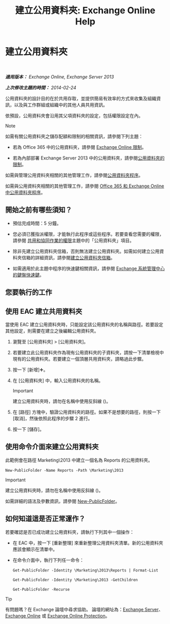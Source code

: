 ﻿---
title: '建立公用資料夾: Exchange Online Help'
TOCTitle: 建立公用資料夾
ms:assetid: 6d252e60-c8d0-4efd-b9d7-ba5284a6f8ab
ms:mtpsurl: https://technet.microsoft.com/zh-tw/library/Bb691104(v=EXCHG.150)
ms:contentKeyID: 50473409
ms.date: 05/23/2018
mtps_version: v=EXCHG.150
f1_keywords:
- Microsoft.Exchange.Management.PublicFolders.NewPublicFolderWizardForm.NewPublicFolderWizardPage
ms.translationtype: MT
---

# 建立公用資料夾

 

_**適用版本：** Exchange Online, Exchange Server 2013_

_**上次修改主題的時間：** 2014-02-24_

公用資料夾的設計目的在於共用存取，並提供簡易有效率的方式來收集及組織資訊，以及與工作群組或組織中的其他人員共用資訊。

依預設，公用資料夾會沿用其父項資料夾的設定，包括權限設定在內。

> [!NOTE]  
> 如需有關公用資料夾之儲存配額和限制的相關資訊，請參閱下列主題：
> <ul>
> <li><p>若為 Office 365 中的公用資料夾，請參閱 <a href="https://go.microsoft.com/fwlink/?linkid=391188">Exchange Online 限制</a>。</p></li>
> <li><p>若為內部部署 Exchange Server 2013 中的公用資料夾，請參閱<a href="limits-for-public-folders-exchange-2013-help.md">公用資料夾的限制</a>。</p></li>
> </ul>


如需與管理公用資料夾相關的其他管理工作，請參閱[公用資料夾程序](public-folder-procedures-exchange-2013-help.md)。

如需與公用資料夾相關的其他管理工作，請參閱 [Office 365 和 Exchange Online 中公用資料夾程序](https://technet.microsoft.com/zh-tw/library/jj966272\(v=exchg.150\))。

## 開始之前有哪些須知？

  - 預估完成時間：5 分鐘。

  - 您必須已獲指派權限，才能執行此程序或這些程序。若要查看您需要的權限，請參閱 [共用和協同作業的權限](sharing-and-collaboration-permissions-exchange-2013-help.md)主題中的「公用資料夾」項目。

  - 除非先建立公用資料夾信箱，否則無法建立公用資料夾。如需如何建立公用資料夾信箱的詳細資訊，請參閱[建立公用資料夾信箱](create-a-public-folder-mailbox-exchange-2013-help.md)。

  - 如需適用於此主題中程序的快速鍵相關資訊，請參閱 [Exchange 系統管理中心的鍵盤快速鍵](keyboard-shortcuts-in-the-exchange-admin-center-exchange-online-protection-help.md)。

## 您要執行的工作

## 使用 EAC 建立共用資料夾

當使用 EAC 建立公用資料夾時，只能設定該公用資料夾的名稱與路徑。若要設定其他設定，則需要在建立之後編輯公用資料夾。

1.  瀏覽至 \[公用資料夾\] \> \[公用資料夾\]。

2.  若要建立此公用資料夾作為現有公用資料夾的子資料夾，請按一下清單檢視中現有的公用資料夾。若要建立一個頂層共用資料夾，請略過此步驟。

3.  按一下 \[新增\]![加入圖示](images/JJ218640.c1e75329-d6d7-4073-a27d-498590bbb558(EXCHG.150).gif "加入圖示")。

4.  在 \[公用資料夾\] 中，輸入公用資料夾的名稱。
    
    > [!IMPORTANT]  
    > 建立公用資料夾時，請勿在名稱中使用反斜線 (\)。


5.  在 \[路徑\] 方塊中，驗證公用資料夾的路徑。如果不是想要的路徑，則按一下 \[取消\]，然後依照此程序的步驟 2 進行。

6.  按一下 \[儲存\]。

## 使用命令介面來建立公用資料夾

此範例會在路徑 Marketing\\2013 中建立一個名為 Reports 的公用資料夾。

    New-PublicFolder -Name Reports -Path \Marketing\2013


> [!IMPORTANT]  
> 建立公用資料夾時，請勿在名稱中使用反斜線 (\)。




如需詳細的語法及參數資訊，請參閱 [New-PublicFolder](https://technet.microsoft.com/zh-tw/library/aa996405\(v=exchg.150\))。

## 如何知道這是否正常運作？

若要確認是否已成功建立公用資料夾，請執行下列其中一個操作：

  - 在 EAC 中，按一下 \[重新整理\] 來重新整理公用資料夾清單。新的公用資料夾應該會顯示在清單中。

  - 在命令介面中，執行下列任一命令：
    ```
    Get-PublicFolder -Identity \Marketing\2013\Reports | Format-List
    ```
    ```
    Get-PublicFolder -Identity \Marketing\2013 -GetChildren
    ```
    ```
    Get-PublicFolder -Recurse
    ```

> [!TIP]  
> 有問題嗎？在 Exchange 論壇中尋求協助。 論壇的網址為：<a href="https://go.microsoft.com/fwlink/p/?linkid=60612">Exchange Server</a>、 <a href="https://go.microsoft.com/fwlink/p/?linkid=267542">Exchange Online</a> 或 <a href="https://go.microsoft.com/fwlink/p/?linkid=285351">Exchange Online Protection</a>。



